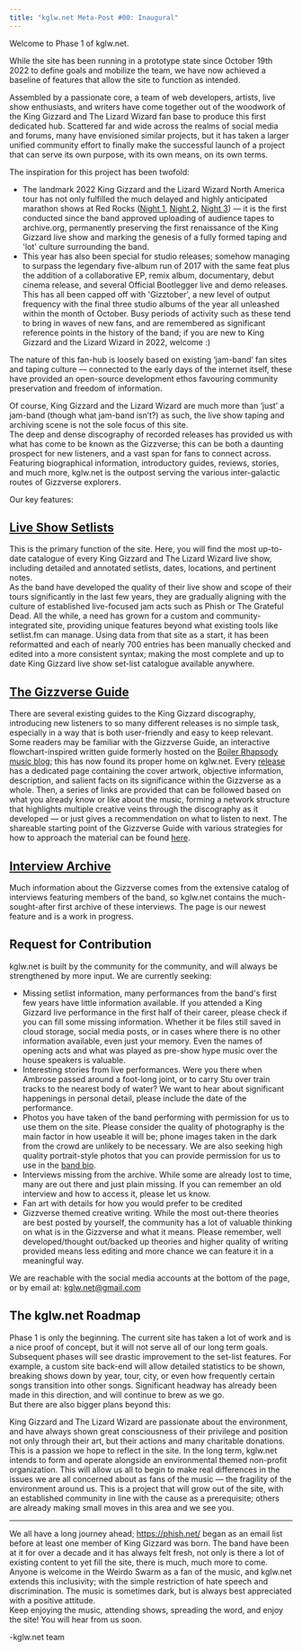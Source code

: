 ```yaml
---
title: "kglw.net Meta-Post #00: Inaugural"
---
```


Welcome to Phase 1 of kglw.net.  

While the site has been running in a prototype state since October 19th 2022 to define goals and mobilize the team, we have now achieved a baseline of features that allow the site to function as intended<!-- spread like lava rise like bread -->.
<!--snippet-->

Assembled by a passionate core, a team of web developers, artists, live show enthusiasts, and writers have come together out of the woodwork of the King Gizzard and The Lizard Wizard fan base to produce this first dedicated hub. Scattered far and wide across the realms of social media and forums, many have envisioned similar projects, but it has taken a larger unified community effort to finally make the successful launch of a project that can serve its own purpose, with its own means, on its own terms.  

The inspiration for this project has been twofold:  
* The landmark 2022 King Gizzard and the Lizard Wizard North America tour has not only fulfilled the much delayed and highly anticipated marathon shows at Red Rocks ([Night 1](../setlists/2022/10/10/red-rocks-amphitheatre-morrison-co.html), [Night 2](../setlists/2022/10/11/red-rocks-amphitheatre-morrison-co.html), [Night 3](../setlists/2022/11/02/red-rocks-amphitheatre-morrison-co.html)) — it is the first conducted since the band approved uploading of audience tapes to archive.org, permanently preserving the first renaissance of the King Gizzard live show and marking the genesis of a fully formed taping and 'lot' culture surrounding the band.
* This year has also been special for studio releases; somehow managing to surpass the legendary five-album run of 2017 with the same feat plus the addition of a collaborative EP, remix album, documentary, debut cinema release, and several Official Bootlegger live and demo releases. This has all been capped off with 'Gizztober', a new level of output frequency with the final three studio albums of the year all unleashed within the month of October. Busy periods of activity such as these tend to bring in waves of new fans, and are remembered as significant reference points in the history of the band; if you are new to King Gizzard and the Lizard Wizard in 2022, welcome :)

The nature of this fan-hub is loosely based on existing ‘jam-band’ fan sites and taping culture — connected to the early days of the internet itself, these have provided an open-source development ethos favouring community preservation and freedom of information.  

Of course, King Gizzard and the Lizard Wizard are much more than ‘just’ a jam-band (though what jam-band isn’t?) as such, the live show taping and archiving scene is not the sole focus of this site.  
The deep and dense discography of recorded releases has provided us with what has come to be known as the Gizzverse; this can be both a daunting prospect for new listeners, and a vast span for fans to connect across. Featuring biographical information, introductory guides, reviews, stories, and much more, kglw.net is the outpost serving the various inter-galactic routes of Gizzverse explorers.

Our key features:

## [Live Show Setlists](../shows/)

This is the primary function of the site. Here, you will find the most up-to-date catalogue of every King Gizzard and The Lizard Wizard live show, including detailed and annotated setlists, dates, locations, and pertinent notes.  
As the band have developed the quality of their live show and scope of their tours significantly in the last few years, they are gradually aligning with the culture of established live-focused jam acts such as Phish or The Grateful Dead. All the while, a need has grown for a custom and community-integrated site, providing unique features beyond what existing tools like setlist.fm can manage. Using data from that site as a start, it has been reformatted and each of nearly 700 entries has been manually checked and edited into a more consistent syntax; making the most complete and up to date King Gizzard live show set-list catalogue available anywhere.  

## [The Gizzverse Guide](../gizzverse-guide/)  

There are several existing guides to the King Gizzard discography, introducing new listeners to so many different releases is no simple task, especially in a way that is both user-friendly and easy to keep relevant. Some readers may be familiar with the Gizzverse Guide, an interactive flowchart-inspired written guide formerly hosted on the [Boiler Rhapsody music blog](http://boilerrhapsody.com); this has now found its proper home on kglw.net. 
Every [release](../releases) has a dedicated page containing the cover artwork, objective information, description, and salient facts on its significance within the Gizzverse as a whole. Then, a series of links are provided that can be followed based on what you already know or like about the music, forming a network structure that highlights multiple creative veins through the discography as it developed — or just gives a recommendation on what to listen to next.
The shareable starting point of the Gizzverse Guide with various strategies for how to approach the material can be found [here](https://www.kglw.net/gizzverse-guide).

## [Interview Archive](../interviews)  

Much information about the Gizzverse comes from the extensive catalog of interviews featuring members of the band, so kglw.net contains the much-sought-after first archive of these interviews. The page is our newest feature and is a work in progress.

## Request for Contribution  

kglw.net is built by the community for the community, and will always be strengthened by more input. We are currently seeking:  
* Missing setlist information, many performances from the band's first few years have little information available. If you attended a King Gizzard live performance in the first half of their career, please check if you can fill some missing information. Whether it be files still saved in cloud storage, social media posts, or in cases where there is no other information available, even just your memory. Even the names of opening acts and what was played as pre-show hype music over the house speakers is valuable.
* Interesting stories from live performances. Were you there when Ambrose passed around a foot-long joint, or to carry Stu over train tracks to the nearest body of water? We want to hear about significant happenings in personal detail, please include the date of the performance.
* Photos you have taken of the band performing with permission for us to use them on the site. Please consider the quality of photography is the main factor in how useable it will be; phone images taken in the dark from the crowd are unlikely to be necessary. We are also seeking high quality portrait-style photos that you can provide permission for us to use in the [band bio](../band-bio).
* Interviews missing from the archive. While some are already lost to time, many are out there and just plain missing. If you can remember an old interview and how to access it, please let us know.
* Fan art with details for how you would prefer to be credited
* Gizzverse themed creative writing. While the most out-there theories are best posted by yourself, the community has a lot of valuable thinking on what is in the Gizzverse and what it means. Please remember, well developed/thought out/backed up theories and higher quality of writing provided means less editing and more chance we can feature it in a meaningful way.
<!--* Other King Gizzard-based community projects. Are you working on something else and not sure how to connect it with other fans? Let us know, we may be able to collaborate, or at least feature it.-->

We are reachable with the social media accounts at the bottom of the page, or by email at: kglw.net@gmail.com

## The kglw.net Roadmap

Phase 1 is only the beginning. The current site has taken a lot of work and is a nice proof of concept, but it will not serve all of our long term goals. Subsequent phases will see drastic improvement to the set-list features. For example, a custom site back-end will allow detailed statistics to be shown, breaking shows down by year, tour, city, or even how frequently certain songs transition into other songs. Significant headway has already been made in this direction, and will continue to brew as we go.  
But there are also bigger plans beyond this:

King Gizzard and The Lizard Wizard are passionate about the environment, and have always shown great consciousness of their privilege and position not only through their art, but their actions and many charitable donations.
This is a passion we hope to reflect in the site. In the long term, kglw.net intends to form and operate alongside an environmental themed non-profit organization. This will allow us all to begin to make real differences in the issues we are all concerned about as fans of the music — the fragility of the environment around us.
This is a project that will grow out of the site, with an established community in line with the cause as a prerequisite; others are already making small moves in this area and we see you.

---

We all have a long journey ahead; https://phish.net/ began as an email list before at least one member of King Gizzard was born. The band have been at it for over a decade and it has always felt fresh, not only is there a lot of existing content to yet fill the site, there is much, much more to come.  
Anyone is welcome in the Weirdo Swarm as a fan of the music, and kglw.net extends this inclusivity; with the simple restriction of hate speech and discrimination. The music is sometimes dark, but is always best appreciated with a positive attitude.  
Keep enjoying the music, attending shows, spreading the word, and enjoy the site! You will hear from us soon.

-kglw.net team
